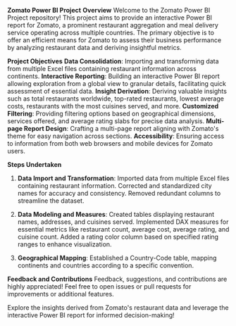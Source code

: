**Zomato Power BI Project**
**Overview**
Welcome to the Zomato Power BI Project repository! 
This project aims to provide an interactive Power BI report for Zomato, a prominent restaurant aggregation and meal delivery service operating across multiple countries. The primary objective is to offer an efficient means for Zomato to assess their business performance by analyzing restaurant data and deriving insightful metrics.

**Project Objectives**
**Data Consolidation**: Importing and transforming data from multiple Excel files containing restaurant information across continents.
**Interactive Reporting**: Building an interactive Power BI report allowing exploration from a global view to granular details, facilitating quick assessment of essential data.
**Insight Derivation**: Deriving valuable insights such as total restaurants worldwide, top-rated restaurants, lowest average costs, restaurants with the most cuisines served, and more.
**Customized Filtering**: Providing filtering options based on geographical dimensions, services offered, and average rating slabs for precise data analysis.
**Multi-page Report Design**: Crafting a multi-page report aligning with Zomato's theme for easy navigation across sections.
**Accessibility**: Ensuring access to information from both web browsers and mobile devices for Zomato users.

**Steps Undertaken**
1) **Data Import and Transformation**:
Imported data from multiple Excel files containing restaurant information.
Corrected and standardized city names for accuracy and consistency.
Removed redundant columns to streamline the dataset.

2) **Data Modeling and Measures**:
Created tables displaying restaurant names, addresses, and cuisines served.
Implemented DAX measures for essential metrics like restaurant count, average cost, average rating, and cuisine count.
Added a rating color column based on specified rating ranges to enhance visualization.

3) **Geographical Mapping**:
Established a Country-Code table, mapping continents and countries according to a specific convention.

**Feedback and Contributions**
Feedback, suggestions, and contributions are highly appreciated! Feel free to open issues or pull requests for improvements or additional features.

Explore the insights derived from Zomato's restaurant data and leverage the interactive Power BI report for informed decision-making!
